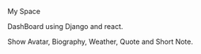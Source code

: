 My Space

DashBoard using Django and react.

Show Avatar, Biography, Weather, Quote and Short Note. 


